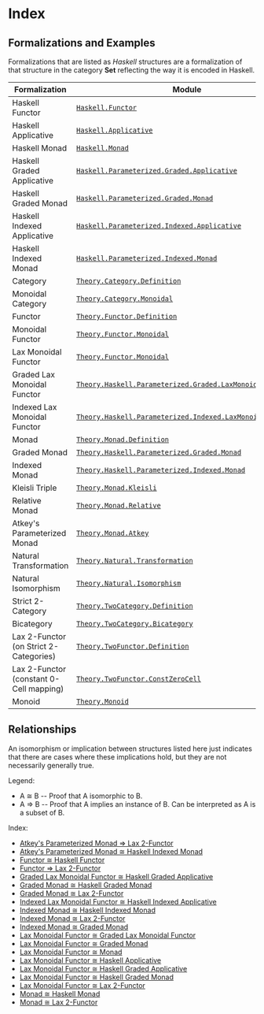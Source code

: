 
# Index

## Formalizations and Examples

Formalizations that are listed as _Haskell_ structures are a formalization of that 
structure in the category **Set** reflecting the way it is encoded in Haskell.

| Formalization | Module |
|---------------|--------|
| Haskell Functor | [`Haskell.Functor`](src/Haskell/Functor.agda) |
| Haskell Applicative | [`Haskell.Applicative`](src/Haskell/Applicative.agda) |
| Haskell Monad | [`Haskell.Monad`](src/Haskell/Monad.agda) |
| Haskell Graded Applicative | [`Haskell.Parameterized.Graded.Applicative`](src/Haskell/Parameterized/Graded/Applicative.agda) |
| Haskell Graded Monad | [`Haskell.Parameterized.Graded.Monad`](src/Haskell/Parameterized/Graded/Monad.agda) |
| Haskell Indexed Applicative | [`Haskell.Parameterized.Indexed.Applicative`](src/Haskell/Parameterized/Indexed/Applicative.agda) |
| Haskell Indexed Monad | [`Haskell.Parameterized.Indexed.Monad`](src/Haskell/Parameterized/Indexed/Monad.agda) |
| Category | [`Theory.Category.Definition`](src/Theory/Category/Definition.agda) |
| Monoidal Category | [`Theory.Category.Monoidal`](src/Theory/Category/Monoidal.agda) |
| Functor | [`Theory.Functor.Definition`](src/Theory/Functor/Definition.agda) |
| Monoidal Functor | [`Theory.Functor.Monoidal`](src/Theory/Functor/Monoidal.agda) |
| Lax Monoidal Functor | [`Theory.Functor.Monoidal`](src/Theory/Functor/Monoidal.agda) |
| Graded Lax Monoidal Functor | [`Theory.Haskell.Parameterized.Graded.LaxMonoidalFunctor`](src/Theory/Haskell/Parameterized/Graded/LaxMonoidalFunctor.agda) |
| Indexed Lax Monoidal Functor | [`Theory.Haskell.Parameterized.Indexed.LaxMonoidalFunctor`](src/Theory/Haskell/Parameterized/Indexed/LaxMonoidalFunctor.agda) |
| Monad | [`Theory.Monad.Definition`](src/Theory/Monad/Definition.agda) |
| Graded Monad | [`Theory.Haskell.Parameterized.Graded.Monad`](src/Theory/Haskell/Parameterized/Graded/Monad.agda) |
| Indexed Monad | [`Theory.Haskell.Parameterized.Indexed.Monad`](src/Theory/Haskell/Parameterized/Indexed/Monad.agda) |
| Kleisli Triple | [`Theory.Monad.Kleisli`](src/Theory/Monad/Kleisli.agda) |
| Relative Monad | [`Theory.Monad.Relative`](src/Theory/Monad/Relative.agda) |
| Atkey's Parameterized Monad | [`Theory.Monad.Atkey`](src/Theory/Monad/Atkey.agda) |
| Natural Transformation | [`Theory.Natural.Transformation`](src/Theory/Natural/Transformation.agda) |
| Natural Isomorphism | [`Theory.Natural.Isomorphism`](src/Theory/Natural/Isomorphism.agda) |
| Strict 2-Category | [`Theory.TwoCategory.Definition`](src/Theory/TwoCategory/Definition.agda) |
| Bicategory | [`Theory.TwoCategory.Bicategory`](src/Theory/TwoCategory/Bicategory.agda) |
| Lax 2-Functor (on Strict 2-Categories) | [`Theory.TwoFunctor.Definition`](src/Theory/TwoFunctor/Definition.agda) |
| Lax 2-Functor (constant 0-Cell mapping) | [`Theory.TwoFunctor.ConstZeroCell`](src/Theory/TwoFunctor/ConstZeroCell.agda) |
| Monoid | [`Theory.Monoid`](src/Theory/Monoid.agda) |

## Relationships

An isomorphism or implication between structures listed here just indicates that there are cases where these implications 
hold, but they are not necessarily generally true.

Legend:
* A &cong; B -- Proof that A isomorphic to B.
* A &rArr; B -- Proof that A implies an instance of B. Can be interpreted as A is a subset of B.

Index:
* [Atkey's Parameterized Monad &rArr; Lax 2-Functor](src/Theory/TwoFunctor/Properties/FromAtkeyParameterizedMonad.agda)
* [Atkey's Parameterized Monad &cong; Haskell Indexed Monad](src/Theory/Monad/Atkey/Properties/IsomorphicIndexedMonad.agda)
* [Functor &cong; Haskell Functor](src/Theory/Functor/Properties/IsomorphicHaskellFunctor.agda)
* [Functor &rArr; Lax 2-Functor](src/Theory/TwoFunctor/Properties/FromFunctor.agda)
* [Graded Lax Monoidal Functor &cong; Haskell Graded Applicative](src/Theory/Haskell/Parameterized/Graded/LaxMonoidalFunctor/Properties/IsomorphicHaskellGradedApplicative.agda)
* [Graded Monad &cong; Haskell Graded Monad](src/Theory/Haskell/Parameterized/Graded/Monad/Properties/IsomorphicHaskellGradedMonad.agda)
* [Graded Monad &cong; Lax 2-Functor](src/Theory/TwoFunctor/Properties/IsomorphicGradedMonad.agda)
* [Indexed Lax Monoidal Functor &cong; Haskell Indexed Applicative](src/Theory/Haskell/Parameterized/Indexed/LaxMonoidalFunctor/Properties/IsomorphicHaskellIndexedApplicative.agda)
* [Indexed Monad &cong; Haskell Indexed Monad](src/Theory/Haskell/Parameterized/Indexed/Monad/Properties/IsomorphicHaskellIndexedMonad.agda)
* [Indexed Monad &cong; Lax 2-Functor](src/Theory/TwoFunctor/Properties/IsomorphicIndexedMonad.agda)
* [Indexed Monad &cong; Graded Monad](src/Theory/Haskell/Parameterized/Indexed/Monad/Properties/IsomorphicGradedMonad.agda)
* [Lax Monoidal Functor &cong; Graded Lax Monoidal Functor](src/Theory/Haskell/Parameterized/Graded/LaxMonoidalFunctor/Properties/IsomorphicLaxMonoidalFunctor.agda)
* [Lax Monoidal Functor &cong; Graded Monad](src/Theory/Functor/Monoidal/Properties/IsomorphicGradedMonad.agda)
* [Lax Monoidal Functor &cong; Monad](src/Theory/Functor/Monoidal/Properties/IsomorphicMonad.agda)
* [Lax Monoidal Functor &cong; Haskell Applicative](src/Theory/Functor/Monoidal/Properties/IsomorphicHaskellApplicative.agda)
* [Lax Monoidal Functor &cong; Haskell Graded Applicative](src/Theory/Functor/Monoidal/Properties/IsomorphicGradedApplicative.agda)
* [Lax Monoidal Functor &cong; Haskell Graded Monad](src/Theory/Functor/Monoidal/Properties/IsomorphicGradedMonad.agda)
* [Lax Monoidal Functor &cong; Lax 2-Functor](src/Theory/TwoFunctor/Properties/IsomorphicLaxMonoidalFunctor.agda)
* [Monad &cong; Haskell Monad](src/Theory/Monad/Properties/IsomorphicHaskellMonad.agda)
* [Monad &cong; Lax 2-Functor](src/Theory/TwoFunctor/Properties/IsomorphicMonad.agda)

